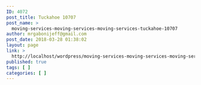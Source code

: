 ```yaml
---
ID: 4072
post_title: Tuckahoe 10707
post_name: >
  moving-services-moving-services-moving-services-tuckahoe-10707
author: mrgabonijeff@gmail.com
post_date: 2018-03-28 01:38:02
layout: page
link: >
  http://localhost/wordpress/moving-services-moving-services-moving-services-tuckahoe-10707/
published: true
tags: [ ]
categories: [ ]
---
```

